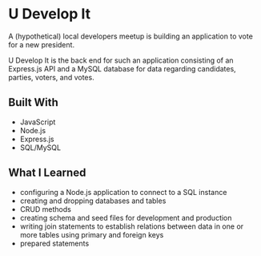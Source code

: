 # U Develop It

A (hypothetical) local developers meetup is building an application to vote for a new president. 

U Develop It is the back end for such an application consisting of an Express.js API and a MySQL database for data regarding candidates, parties, voters, and votes.


## Built With
* JavaScript
* Node.js
* Express.js
* SQL/MySQL


## What I Learned
* configuring a Node.js application to connect to a SQL instance
* creating and dropping databases and tables
* CRUD methods
* creating schema and seed files for development and production
* writing join statements to establish relations between data in one or more tables using primary and foreign keys
* prepared statements
